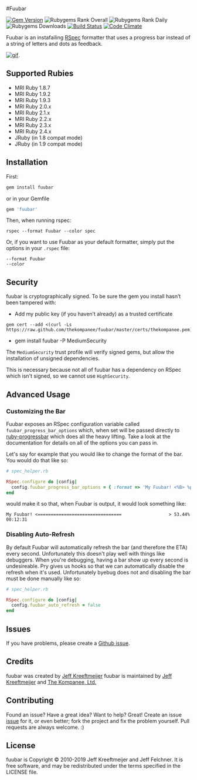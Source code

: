 #Fuubar

[![Gem Version](https://img.shields.io/gem/v/fuubar.svg)](https://rubygems.org/gems/fuubar) ![Rubygems Rank Overall](https://img.shields.io/gem/rt/fuubar.svg) ![Rubygems Rank Daily](https://img.shields.io/gem/rd/fuubar.svg) ![Rubygems Downloads](https://img.shields.io/gem/dv/fuubar/stable.svg) [![Build Status](https://img.shields.io/travis/thekompanee/fuubar/master.svg)](http://travis-ci.org/thekompanee/fuubar) [![Code Climate](https://codeclimate.com/github/thekompanee/fuubar.svg)](https://codeclimate.com/github/thekompanee/fuubar)

Fuubar is an instafailing [RSpec](http://github.com/rspec) formatter that uses
a progress bar instead of a string of letters and dots as feedback.

[![gif](http://i.imgur.com/GIiA53s.gif)](http://vimeo.com/16845253).

Supported Rubies
--------------------------------
* MRI Ruby 1.8.7
* MRI Ruby 1.9.2
* MRI Ruby 1.9.3
* MRI Ruby 2.0.x
* MRI Ruby 2.1.x
* MRI Ruby 2.2.x
* MRI Ruby 2.3.x
* MRI Ruby 2.4.x
* JRuby (in 1.8 compat mode)
* JRuby (in 1.9 compat mode)

Installation
--------------------------------------------------------------------------------

First:

```ruby
gem install fuubar
```

or in your Gemfile

```ruby
gem 'fuubar'
```

Then, when running rspec:

```
rspec --format Fuubar --color spec
```

Or, if you want to use Fuubar as your default formatter, simply put the options
in your `.rspec` file:

    --format Fuubar
    --color

Security
--------------------------------------------------------------------------------

fuubar is cryptographically signed. To be sure the gem you install hasn’t been
tampered with:

* Add my public key (if you haven’t already) as a trusted certificate

```
gem cert --add <(curl -Ls https://raw.github.com/thekompanee/fuubar/master/certs/thekompanee.pem)
```

* gem install fuubar -P MediumSecurity

The `MediumSecurity` trust profile will verify signed gems, but allow the
installation of unsigned dependencies.

This is necessary because not all of fuubar has a dependency on RSpec which
isn't signed, so we cannot use `HighSecurity`.

Advanced Usage
--------------------------------

### Customizing the Bar ###

Fuubar exposes an RSpec configuration variable called
`fuubar_progress_bar_options` which, when set will be passed directly to
[ruby-progressbar](https://github.com/jfelchner/ruby-progressbar) which does all
the heavy lifting.  Take a look at the documentation for details on all of the
options you can pass in.

Let's say for example that you would like to change the format of the bar. You
would do that like so:

```ruby
# spec_helper.rb

RSpec.configure do |config|
  config.fuubar_progress_bar_options = { :format => 'My Fuubar! <%B> %p%% %a' }
end
```

would make it so that, when Fuubar is output, it would look something like:

    My Fuubar! <================================                  > 53.44% 00:12:31

### Disabling Auto-Refresh ###

By default Fuubar will automatically refresh the bar (and therefore the ETA)
every second.  Unfortunately this doesn't play well with things like debuggers.
When you're debugging, having a bar show up every second is undesireable.  Pry
gives us hooks so that we can automatically disable the refresh when it's used.
Unfortunately byebug does not and disabling the bar must be done manually like
so:

```ruby
# spec_helper.rb

RSpec.configure do |config|
  config.fuubar_auto_refresh = false
end
```

Issues
--------------------------------

If you have problems, please create a [Github
issue](https://github.com/jeffkreeftmeijer/fuubar/issues).

Credits
--------------------------------

fuubar was created by [Jeff Kreeftmeijer](https://github.com/jeffkreeftmeijer)
fuubar is maintained by [Jeff Kreeftmeijer](https://github.com/jeffkreeftmeijer)
and [The Kompanee, Ltd.](http://www.thekompanee.com)

Contributing
--------------------------------------------------------------------------------

Found an issue? Have a great idea? Want to help? Great! Create an issue
[issue](http://github.com/jeffkreeftmeijer/fuubar/issues) for it, or even
better; fork the project and fix the problem yourself. Pull requests are always
welcome. :)

License
--------------------------------

fuubar is Copyright &copy; 2010-2019 Jeff Kreeftmeijer and Jeff Felchner. It is
free software, and may be redistributed under the terms specified in the LICENSE
file.
